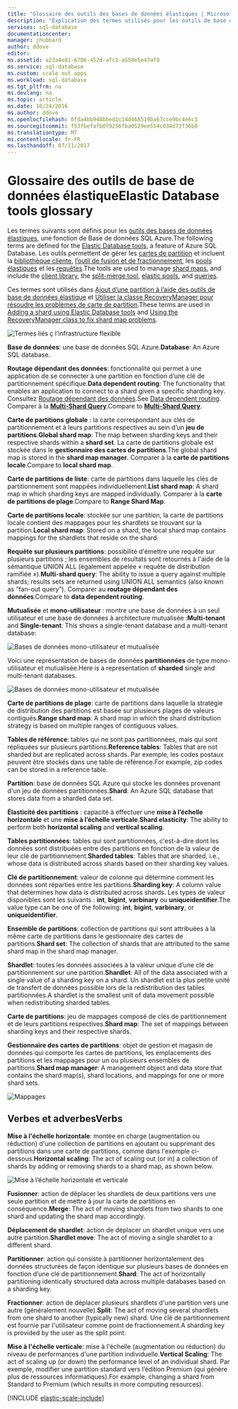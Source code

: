```yaml
---
title: "Glossaire des outils des bases de données élastiques | Microsoft Docs"
description: "Explication des termes utilisés pour les outils de base de données élastique"
services: sql-database
documentationcenter: 
manager: jhubbard
author: ddove
editor: 
ms.assetid: a23a4e81-6706-452d-afc1-a550e5e47af9
ms.service: sql-database
ms.custom: scale out apps
ms.workload: sql-database
ms.tgt_pltfrm: na
ms.devlang: na
ms.topic: article
ms.date: 10/24/2016
ms.author: ddove
ms.openlocfilehash: 0fda4bb948bbed1c14d468519ba67cce9bc4e6c3
ms.sourcegitcommit: f537befafb079256fba0529ee554c034d73f36b0
ms.translationtype: MT
ms.contentlocale: fr-FR
ms.lasthandoff: 07/11/2017
---
```

# <a name="elastic-database-tools-glossary"></a><span data-ttu-id="7fead-103">Glossaire des outils de base de données élastique</span><span class="sxs-lookup"><span data-stu-id="7fead-103">Elastic Database tools glossary</span></span>
<span data-ttu-id="7fead-104">Les termes suivants sont définis pour les [outils des bases de données élastiques](sql-database-elastic-scale-introduction.md), une fonction de Base de données SQL Azure.</span><span class="sxs-lookup"><span data-stu-id="7fead-104">The following terms are defined for the [Elastic Database tools](sql-database-elastic-scale-introduction.md), a feature of Azure SQL Database.</span></span> <span data-ttu-id="7fead-105">Les outils permettent de gérer les [cartes de partition](sql-database-elastic-scale-shard-map-management.md) et incluent la [bibliothèque cliente](sql-database-elastic-database-client-library.md), [l’outil de fusion et de fractionnement](sql-database-elastic-scale-overview-split-and-merge.md), les [pools élastiques](sql-database-elastic-pool.md) et les [requêtes](sql-database-elastic-query-overview.md).</span><span class="sxs-lookup"><span data-stu-id="7fead-105">The tools are used to manage [shard maps](sql-database-elastic-scale-shard-map-management.md), and include the [client library](sql-database-elastic-database-client-library.md), the [split-merge tool](sql-database-elastic-scale-overview-split-and-merge.md), [elastic pools](sql-database-elastic-pool.md), and [queries](sql-database-elastic-query-overview.md).</span></span> 

<span data-ttu-id="7fead-106">Ces termes sont utilisés dans [Ajout d’une partition à l’aide des outils de base de données élastique](sql-database-elastic-scale-add-a-shard.md) et [Utiliser la classe RecoveryManager pour résoudre les problèmes de carte de partition](sql-database-elastic-database-recovery-manager.md).</span><span class="sxs-lookup"><span data-stu-id="7fead-106">These terms are used in [Adding a shard using Elastic Database tools](sql-database-elastic-scale-add-a-shard.md) and [Using the RecoveryManager class to fix shard map problems](sql-database-elastic-database-recovery-manager.md).</span></span>

![Termes liés ç l’infrastructure flexible][1]

<span data-ttu-id="7fead-108">**Base de données**: une base de données SQL Azure.</span><span class="sxs-lookup"><span data-stu-id="7fead-108">**Database**: An Azure SQL database.</span></span> 

<span data-ttu-id="7fead-109">**Routage dépendant des données**: fonctionnalité qui permet à une application de se connecter à une partition en fonction d’une clé de partitionnement spécifique.</span><span class="sxs-lookup"><span data-stu-id="7fead-109">**Data dependent routing**: The functionality that enables an application to connect to a shard given a specific sharding key.</span></span> <span data-ttu-id="7fead-110">Consultez [Routage dépendant des données](sql-database-elastic-scale-data-dependent-routing.md).</span><span class="sxs-lookup"><span data-stu-id="7fead-110">See [Data dependent routing](sql-database-elastic-scale-data-dependent-routing.md).</span></span> <span data-ttu-id="7fead-111">Comparer à la **[Multi-Shard Query](sql-database-elastic-scale-multishard-querying.md)**.</span><span class="sxs-lookup"><span data-stu-id="7fead-111">Compare to **[Multi-Shard Query](sql-database-elastic-scale-multishard-querying.md)**.</span></span>

<span data-ttu-id="7fead-112">**Carte de partitions globale** : la carte correspondant aux clés de partitionnement et à leurs partitions respectives au sein d’un **jeu de partitions**.</span><span class="sxs-lookup"><span data-stu-id="7fead-112">**Global shard map**: The map between sharding keys and their respective shards within a **shard set**.</span></span> <span data-ttu-id="7fead-113">La carte de partitions globale est stockée dans le **gestionnaire des cartes de partitions**.</span><span class="sxs-lookup"><span data-stu-id="7fead-113">The global shard map is stored in the **shard map manager**.</span></span> <span data-ttu-id="7fead-114">Comparer à la **carte de partitions locale**.</span><span class="sxs-lookup"><span data-stu-id="7fead-114">Compare to **local shard map**.</span></span>

<span data-ttu-id="7fead-115">**Carte de partitions de liste**: carte de partitions dans laquelle les clés de partitionnement sont mappées individuellement.</span><span class="sxs-lookup"><span data-stu-id="7fead-115">**List shard map**: A shard map in which sharding keys are mapped individually.</span></span> <span data-ttu-id="7fead-116">Comparer à la **carte de partitions de plage**.</span><span class="sxs-lookup"><span data-stu-id="7fead-116">Compare to **Range Shard Map**.</span></span>   

<span data-ttu-id="7fead-117">**Carte de partitions locale**: stockée sur une partition, la carte de partitions locale contient des mappages pour les shardlets se trouvant sur la partition.</span><span class="sxs-lookup"><span data-stu-id="7fead-117">**Local shard map**: Stored on a shard, the local shard map contains mappings for the shardlets that reside on the shard.</span></span>

<span data-ttu-id="7fead-118">**Requête sur plusieurs partitions**: possibilité d'émettre une requête sur plusieurs partitions ; les ensembles de résultats sont retournés à l'aide de la sémantique UNION ALL (également appelée « requête de distribution ramifiée »).</span><span class="sxs-lookup"><span data-stu-id="7fead-118">**Multi-shard query**: The ability to issue a query against multiple shards; results sets are returned using UNION ALL semantics (also known as “fan-out query”).</span></span> <span data-ttu-id="7fead-119">Comparer au **routage dépendant des données**.</span><span class="sxs-lookup"><span data-stu-id="7fead-119">Compare to **data dependent routing**.</span></span>

<span data-ttu-id="7fead-120">**Mutualisée** et **mono-utilisateur** : montre une base de données à un seul utilisateur et une base de données à architecture mutualisée :</span><span class="sxs-lookup"><span data-stu-id="7fead-120">**Multi-tenant** and **Single-tenant**: This shows a single-tenant database and a multi-tenant database:</span></span>

![Bases de données mono-utilisateur et mutualisée](./media/sql-database-elastic-scale-glossary/multi-single-simple.png)

<span data-ttu-id="7fead-122">Voici une représentation de bases de données **partitionnées** de type mono-utilisateur et mutualisée.</span><span class="sxs-lookup"><span data-stu-id="7fead-122">Here is a representation of **sharded** single and multi-tenant databases.</span></span> 

![Bases de données mono-utilisateur et mutualisée](./media/sql-database-elastic-scale-glossary/shards-single-multi.png)

<span data-ttu-id="7fead-124">**Carte de partitions de plage**: carte de partitions dans laquelle la stratégie de distribution des partitions est basée sur plusieurs plages de valeurs contiguës.</span><span class="sxs-lookup"><span data-stu-id="7fead-124">**Range shard map**: A shard map in which the shard distribution strategy is based on multiple ranges of contiguous values.</span></span> 

<span data-ttu-id="7fead-125">**Tables de référence**: tables qui ne sont pas partitionnées, mais qui sont répliquées sur plusieurs partitions.</span><span class="sxs-lookup"><span data-stu-id="7fead-125">**Reference tables**: Tables that are not sharded but are replicated across shards.</span></span> <span data-ttu-id="7fead-126">Par exemple, les codes postaux peuvent être stockés dans une table de référence.</span><span class="sxs-lookup"><span data-stu-id="7fead-126">For example, zip codes can be stored in a reference table.</span></span> 

<span data-ttu-id="7fead-127">**Partition**: base de données SQL Azure qui stocke les données provenant d'un jeu de données partitionnées.</span><span class="sxs-lookup"><span data-stu-id="7fead-127">**Shard**: An Azure SQL database that stores data from a sharded data set.</span></span> 

<span data-ttu-id="7fead-128">**Élasticité des partitions** : capacité à effectuer une **mise à l’échelle horizontale** et une **mise à l’échelle verticale**.</span><span class="sxs-lookup"><span data-stu-id="7fead-128">**Shard elasticity**: The ability to perform both **horizontal scaling** and **vertical scaling**.</span></span>

<span data-ttu-id="7fead-129">**Tables partitionnées**: tables qui sont partitionnées, c'est-à-dire dont les données sont distribuées entre des partitions en fonction de la valeur de leur clé de partitionnement.</span><span class="sxs-lookup"><span data-stu-id="7fead-129">**Sharded tables**: Tables that are sharded, i.e., whose data is distributed across shards based on their sharding key values.</span></span> 

<span data-ttu-id="7fead-130">**Clé de partitionnement**: valeur de colonne qui détermine comment les données sont réparties entre les partitions.</span><span class="sxs-lookup"><span data-stu-id="7fead-130">**Sharding key**: A column value that determines how data is distributed across shards.</span></span> <span data-ttu-id="7fead-131">Les types de valeur disponibles sont les suivants : **int**, **bigint**, **varbinary** ou **uniqueidentifier**.</span><span class="sxs-lookup"><span data-stu-id="7fead-131">The value type can be one of the following: **int**, **bigint**, **varbinary**, or **uniqueidentifier**.</span></span> 

<span data-ttu-id="7fead-132">**Ensemble de partitions**: collection de partitions qui sont attribuées à la même carte de partitions dans le gestionnaire des cartes de partitions.</span><span class="sxs-lookup"><span data-stu-id="7fead-132">**Shard set**: The collection of shards that are attributed to the same shard map in the shard map manager.</span></span>  

<span data-ttu-id="7fead-133">**Shardlet**: toutes les données associées à la valeur unique d’une clé de partitionnement sur une partition.</span><span class="sxs-lookup"><span data-stu-id="7fead-133">**Shardlet**: All of the data associated with a single value of a sharding key on a shard.</span></span> <span data-ttu-id="7fead-134">Un shardlet est la plus petite unité de transfert de données possible lors de la redistribution des tables partitionnées.</span><span class="sxs-lookup"><span data-stu-id="7fead-134">A shardlet is the smallest unit of data movement possible when redistributing sharded tables.</span></span> 

<span data-ttu-id="7fead-135">**Carte de partitions**: jeu de mappages composé de clés de partitionnement et de leurs partitions respectives.</span><span class="sxs-lookup"><span data-stu-id="7fead-135">**Shard map**: The set of mappings between sharding keys and their respective shards.</span></span>

<span data-ttu-id="7fead-136">**Gestionnaire des cartes de partitions**: objet de gestion et magasin de données qui comporte les cartes de partitions, les emplacements des partitions et les mappages pour un ou plusieurs ensembles de partitions.</span><span class="sxs-lookup"><span data-stu-id="7fead-136">**Shard map manager**: A management object and data store that contains the shard map(s), shard locations, and mappings for one or more shard sets.</span></span>

![Mappages][2]

## <a name="verbs"></a><span data-ttu-id="7fead-138">Verbes et adverbes</span><span class="sxs-lookup"><span data-stu-id="7fead-138">Verbs</span></span>
<span data-ttu-id="7fead-139">**Mise à l'échelle horizontale**: montée en charge (augmentation ou réduction) d'une collection de partitions en ajoutant ou supprimant des partitions dans une carte de partitions, comme dans l'exemple ci-dessous.</span><span class="sxs-lookup"><span data-stu-id="7fead-139">**Horizontal scaling**: The act of scaling out (or in) a collection of shards by adding or removing shards to a shard map, as shown below.</span></span>

![Mise à l’échelle horizontale et verticale][3]

<span data-ttu-id="7fead-141">**Fusionner**: action de déplacer les shardlets de deux partitions vers une seule partition et de mettre à jour la carte de partitions en conséquence.</span><span class="sxs-lookup"><span data-stu-id="7fead-141">**Merge**: The act of moving shardlets from two shards to one shard and updating the shard map accordingly.</span></span>

<span data-ttu-id="7fead-142">**Déplacement de shardlet**: action de déplacer un shardlet unique vers une autre partition.</span><span class="sxs-lookup"><span data-stu-id="7fead-142">**Shardlet move**: The act of moving a single shardlet to a different shard.</span></span> 

<span data-ttu-id="7fead-143">**Partitionner**: action qui consiste à partitionner horizontalement des données structurées de façon identique sur plusieurs bases de données en fonction d’une clé de partitionnement.</span><span class="sxs-lookup"><span data-stu-id="7fead-143">**Shard**: The act of horizontally partitioning identically structured data across multiple databases based on a sharding key.</span></span>

<span data-ttu-id="7fead-144">**Fractionner**: action de déplacer plusieurs shardlets d'une partition vers une autre (généralement nouvelle).</span><span class="sxs-lookup"><span data-stu-id="7fead-144">**Split**: The act of moving several shardlets from one shard to another (typically new) shard.</span></span> <span data-ttu-id="7fead-145">Une clé de partitionnement est fournie par l'utilisateur comme point de fractionnement.</span><span class="sxs-lookup"><span data-stu-id="7fead-145">A sharding key is provided by the user as the split point.</span></span>

<span data-ttu-id="7fead-146">**Mise à l'échelle verticale**: mise à l'échelle (augmentation ou réduction) du niveau de performances d'une partition individuelle.</span><span class="sxs-lookup"><span data-stu-id="7fead-146">**Vertical Scaling**: The act of scaling up (or down) the performance level of an individual shard.</span></span> <span data-ttu-id="7fead-147">Par exemple, modifier une partition standard vers l’édition Premium (qui génère plus de ressources informatiques).</span><span class="sxs-lookup"><span data-stu-id="7fead-147">For example, changing a shard from Standard to Premium (which results in more computing resources).</span></span> 

[!INCLUDE [elastic-scale-include](../../includes/elastic-scale-include.md)]

<!--Image references-->
[1]: ./media/sql-database-elastic-scale-glossary/glossary.png
[2]: ./media/sql-database-elastic-scale-glossary/mappings.png
[3]: ./media/sql-database-elastic-scale-glossary/h_versus_vert.png

